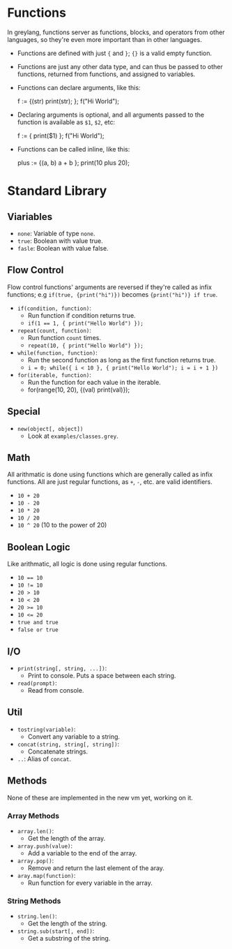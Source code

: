 # Functions

In greylang, functions server as functions, blocks, and operators from other
languages, so they're even more important than in other languages.

* Functions are defined with just `{` and `}`; `{}` is a valid empty function.
* Functions are just any other data type, and can thus be passed to other
  functions, returned from functions, and assigned to variables.
* Functions can declare arguments, like this:

	f := {(str)
		print(str);
	};
	f("Hi World");

* Declaring arguments is optional, and all arguments passed to the function is
  available as `$1`, `$2`, etc:

	f := { print($1) };
	f("Hi World");

* Functions can be called inline, like this:

	plus := {(a, b) a + b };
	print(10 plus 20);

# Standard Library

## Viariables

* `none`: Variable of type `none`.
* `true`: Boolean with value true.
* `fasle`: Boolean with value false.

## Flow Control

Flow control functions' arguments are reversed if they're called as infix
functions; e.g `if(true, {print("hi")})` becomes `{print("hi")} if true`.

* `if(condition, function)`:
	* Run function if condition returns true.
	* `if(1 == 1, { print("Hello World") });`
* `repeat(count, function)`:
	* Run function `count` times.
	* `repeat(10, { print("Hello World") });`
* `while(function, function)`:
	* Run the second function as long as the first function returns true.
	* `i = 0; while({ i < 10 }, { print("Hello World"); i = i + 1 })`
* `for(iterable, function)`:
	* Run the function for each value in the iterable.
	* for(range(10, 20), {(val) print(val)});

## Special

* `new(object[, object])`
	* Look at `examples/classes.grey`.

## Math

All arithmatic is done using functions which are generally called as infix
functions. All are just regular functions, as `+`, `-`, etc. are valid
identifiers.

* `10 + 20`
* `10 - 20`
* `10 * 20`
* `10 / 20`
* `10 ^ 20` (10 to the power of 20)

## Boolean Logic

Like arithmatic, all logic is done using regular functions.

* `10 == 10`
* `10 != 10`
* `20 > 10`
* `10 < 20`
* `20 >= 10`
* `10 <= 20`
* `true and true`
* `false or true`

## I/O

* `print(string[, string, ...])`:
	* Print to console. Puts a space between each string.
* `read(prompt)`:
	* Read from console.

## Util

* `tostring(variable)`:
	* Convert any variable to a string.
* `concat(string, string[, string])`:
	* Concatenate strings.
* `..`: Alias of `concat`.

## Methods

None of these are implemented in the new vm yet, working on it.

### Array Methods

* `array.len()`:
	* Get the length of the array.
* `array.push(value)`:
	* Add a variable to the end of the array.
* `array.pop()`:
	* Remove and return the last element of the aray.
* `aray.map(function)`:
	* Run function for every variable in the array.

### String Methods

* `string.len()`:
	* Get the length of the string.
* `string.sub(start[, end])`:
	* Get a substring of the string.
